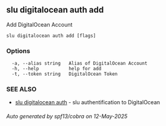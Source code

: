 ## slu digitalocean auth add

Add DigitalOcean Account

```
slu digitalocean auth add [flags]
```

### Options

```
  -a, --alias string   Alias of DigitalOcean Account
  -h, --help           help for add
  -t, --token string   DigitalOcean Token
```

### SEE ALSO

* [slu digitalocean auth](slu_digitalocean_auth.md)	 - slu authentification to DigitalOcean

###### Auto generated by spf13/cobra on 12-May-2025
